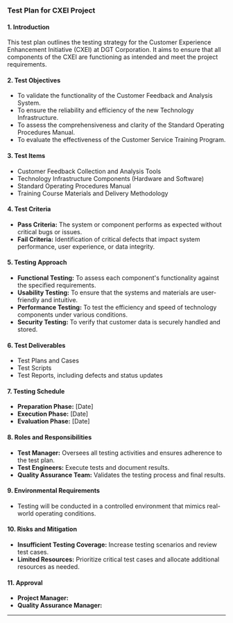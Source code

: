 
### Test Plan for CXEI Project

#### 1. Introduction
This test plan outlines the testing strategy for the Customer Experience Enhancement Initiative (CXEI) at DGT Corporation. It aims to ensure that all components of the CXEI are functioning as intended and meet the project requirements.

#### 2. Test Objectives
- To validate the functionality of the Customer Feedback and Analysis System.
- To ensure the reliability and efficiency of the new Technology Infrastructure.
- To assess the comprehensiveness and clarity of the Standard Operating Procedures Manual.
- To evaluate the effectiveness of the Customer Service Training Program.

#### 3. Test Items
- Customer Feedback Collection and Analysis Tools
- Technology Infrastructure Components (Hardware and Software)
- Standard Operating Procedures Manual
- Training Course Materials and Delivery Methodology

#### 4. Test Criteria
- **Pass Criteria:** The system or component performs as expected without critical bugs or issues.
- **Fail Criteria:** Identification of critical defects that impact system performance, user experience, or data integrity.

#### 5. Testing Approach
- **Functional Testing:** To assess each component's functionality against the specified requirements.
- **Usability Testing:** To ensure that the systems and materials are user-friendly and intuitive.
- **Performance Testing:** To test the efficiency and speed of technology components under various conditions.
- **Security Testing:** To verify that customer data is securely handled and stored.

#### 6. Test Deliverables
- Test Plans and Cases
- Test Scripts
- Test Reports, including defects and status updates

#### 7. Testing Schedule
- **Preparation Phase:** [Date]
- **Execution Phase:** [Date]
- **Evaluation Phase:** [Date]

#### 8. Roles and Responsibilities
- **Test Manager:** Oversees all testing activities and ensures adherence to the test plan.
- **Test Engineers:** Execute tests and document results.
- **Quality Assurance Team:** Validates the testing process and final results.

#### 9. Environmental Requirements
- Testing will be conducted in a controlled environment that mimics real-world operating conditions.

#### 10. Risks and Mitigation
- **Insufficient Testing Coverage:** Increase testing scenarios and review test cases.
- **Limited Resources:** Prioritize critical test cases and allocate additional resources as needed.

#### 11. Approval
- **Project Manager:**
- **Quality Assurance Manager:**

---

